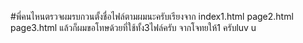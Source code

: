 #พี่คนไหนตรวจผมรบกวนตั้งชื่อไฟล์ตามผมนะครับเรียงจาก index1.html page2.html page3.html  แล้วก็ผมขอโทษด้วยที่ใช้ทั้ง3ไฟล์ครับ จากโจทยให้1 ครับluv u
